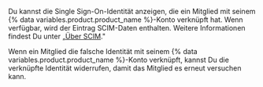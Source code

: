 Du kannst die Single Sign-On-Identität anzeigen, die ein Mitglied mit seinem {% data variables.product.product_name %}-Konto verknüpft hat. Wenn verfügbar, wird der Eintrag SCIM-Daten enthalten. Weitere Informationen findest Du unter „[Über SCIM](/organizations/managing-saml-single-sign-on-for-your-organization/about-scim)."

Wenn ein Mitglied die falsche Identität mit seinem {% data variables.product.product_name %}-Konto verknüpft, kannst Du die verknüpfte Identität widerrufen, damit das Mitglied es erneut versuchen kann.

